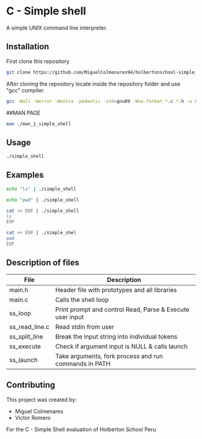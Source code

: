 # C - Simple shell

A simple UNIX command line interpreter.

## Installation

First clone this repository 

```bash
git clone https://github.com/MiguelColmenares94/holbertonschool-simple_shell

```
After cloning the repository locate inside the repository folder and use "gcc" compiler.

```bash
gcc -Wall -Werror -Wextra -pedantic -std=gnu89 -Wno-format *.c *.h -o simple_shell
```
##MAN PAGE
```bash
man ./man_1_simple_shell
```


## Usage
```bash 
./simple_shell
```
## Examples
```bash 
echo "ls" | ./simple_shell
```

```bash
echo "pwd" | ./simple_shell
```
```bash
cat << EOF | ./simple_shell
ls
EOF
```

```bash
cat << EOF | ./simple_shel
pwd
EOF
```
## Description of files

|File|Description|
|--|--|
|main.h|Header file with prototypes and all libraries|
|main.c|Calls the shell loop|
|ss_loop|Print prompt and control Read, Parse & Execute user input|
|ss_read_line.c|Read stdin from user|
|ss_split_line|Break the input string into individual tokens|
|ss_execute|Check if argument input is NULL & calls launch|
|ss_launch|Take arguments, fork process and run commands in PATH|

## Contributing

This project was created by:

- Miguel Colmenares
- Victor Romero

For the C - Simple Shell evaluation of Holberton School Peru




